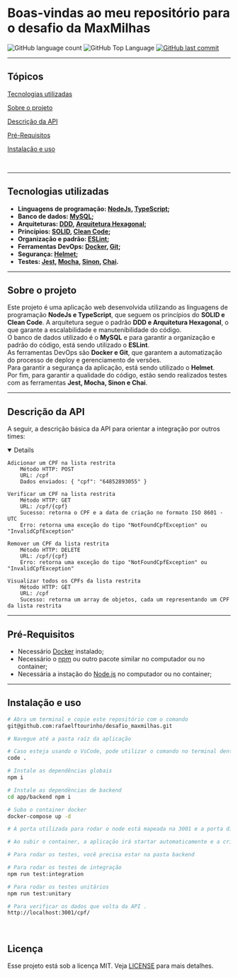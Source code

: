 # Boas-vindas ao meu repositório para o desafio da MaxMilhas

<p>
  <img alt="GitHub language count" src="https://img.shields.io/github/languages/count/rafaelftourinho/desafio_maxmilhas?color=6E40C9&style=flat-square">
  <img alt="GitHub Top Language" src="https://img.shields.io/github/languages/top/rafaelftourinho/desafio_maxmilhas?color=6E40C9&style=flat-square">
  <a href="https://github.com/rafaelftourinho/desafio_maxmilhas/commits/main">
    <img alt="GitHub last commit" src="https://img.shields.io/github/last-commit/rafaelftourinho/desafio_maxmilhas?color=6E40C9&style=flat-square">
  </a>
</p>
<hr>

## Tópicos 

[Tecnologias utilizadas](#tecnologias-utilizadas)

[Sobre o projeto](#sobre-o-projeto)

[Descrição da API](#descrição-da-api)

[Pré-Requisitos](#pré-requisitos)

[Instalação e uso](#instalação-e-uso)

<br>
<hr>

## Tecnologias utilizadas
- <strong>Linguagens de programação: [NodeJs](https://nodejs.org/en/), [TypeScript](https://www.typescriptlang.org/);
- Banco de dados: [MySQL](https://www.mysql.com/);
- Arquiteturas: [DDD](), [Arquitetura Hexagonal]();
- Princípios: [SOLID](), [Clean Code]();
- Organização e padrão: [ESLint]();
- Ferramentas DevOps: [Docker](), [Git]();
- Segurança: [Helmet](https://www.npmjs.com/package/helmet);
- Testes: [Jest](https://jestjs.io/), [Mocha](https://mochajs.org/), [Sinon](https://sinonjs.org/releases/latest/mocks/), [Chai](https://www.chaijs.com/).
</strong>
<hr>

## Sobre o projeto

Este projeto é uma aplicação web desenvolvida utilizando as linguagens de programação <strong>NodeJs e TypeScript</strong>, que seguem os princípios do <strong>SOLID e Clean Code</strong>. A arquitetura segue o padrão <strong>DDD e Arquitetura Hexagonal</strong>, o que garante a escalabilidade e manutenibilidade do código. <br>
O banco de dados utilizado é o <strong>MySQL</strong> e para garantir a organização e padrão do código, está sendo utilizado o <strong>ESLint</strong>. <br>
As ferramentas DevOps são <strong>Docker e Git</strong>, que garantem a automatização do processo de deploy e gerenciamento de versões. <br>
Para garantir a segurança da aplicação, está sendo utilizado o <strong>Helmet</strong>. <br>
Por fim, para garantir a qualidade do código, estão sendo realizados testes com as ferramentas <Strong>Jest, Mocha, Sinon e Chai</strong>.
<hr>

## Descrição da API
  A seguir, a descrição básica da API para orientar a integração por outros times:

  <details open>

    Adicionar um CPF na lista restrita
        Método HTTP: POST
        URL: /cpf
        Dados enviados: { "cpf": "64852893055" }

    Verificar um CPF na lista restrita
        Método HTTP: GET
        URL: /cpf/{cpf}
        Sucesso: retorna o CPF e a data de criação no formato ISO 8601 - UTC
        Erro: retorna uma exceção do tipo "NotFoundCpfException" ou "InvalidCpfException"

    Remover um CPF da lista restrita
        Método HTTP: DELETE
        URL: /cpf/{cpf}
        Erro: retorna uma exceção do tipo "NotFoundCpfException" ou "InvalidCpfException"

    Visualizar todos os CPFs da lista restrita
        Método HTTP: GET
        URL: /cpf
        Sucesso: retorna um array de objetos, cada um representando um CPF da lista restrita
  </details>

<hr>

## Pré-Requisitos
  - Necessário [Docker](https://docs.docker.com/get-docker/) instalado;
  - Necessário o [npm](https://balta.io/blog/node-npm-instalacao-configuracao-e-primeiros-passos) ou outro pacote similar no computador ou no container;
  - Necessária a instação do [Node.js](https://nodejs.org/pt-br/download/package-manager/) no computador ou no container;

<hr>

## Instalação e uso

```bash
# Abra um terminal e copie este repositório com o comando
git@github.com:rafaelftourinho/desafio_maxmilhas.git

# Navegue até a pasta raíz da aplicação

# Caso esteja usando o VsCode, pode utilizar o comando no terminal dentro da pasta
code .

# Instale as dependências globais
npm i

# Instale as dependências de backend
cd app/backend npm i

# Suba o container docker
docker-compose up -d

# A porta utilizada para rodar o node está mapeada na 3001 e a porta disponibilizada para o database é a 3002

# Ao subir o container, a aplicação irá startar automaticamente e a criação do banco de dados será feita (migrate) assim como dados pré-inseridos (seed)

# Para rodar os testes, você precisa estar na pasta backend

# Para rodar os testes de integração
npm run test:integration

# Para rodar os testes unitários
npm run test:unitary

# Para verificar os dados que volta da API .
http://localhost:3001/cpf/
```

<br>

## Licença
Esse projeto está sob a licença MIT. Veja [LICENSE](https://pt.wikipedia.org/wiki/Licen%C3%A7a_MIT) para mais detalhes.
